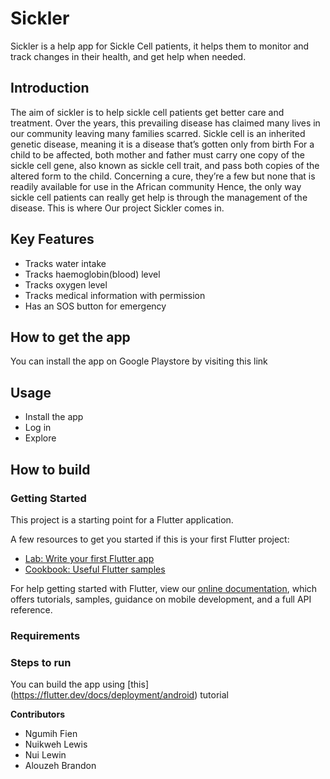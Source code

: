 # Sickler


Sickler is a help app for Sickle Cell patients, it helps them to monitor and track changes in their health, and get help when needed.

## Introduction

The aim of sickler is to help sickle cell patients get better care and treatment. Over the years, this prevailing disease has claimed many lives in our community leaving many families scarred.
Sickle cell is an inherited genetic disease, meaning it is a disease that’s gotten only from birth For a child to be affected, both mother and father must carry one copy of the sickle cell gene, also known as sickle cell trait, and pass both copies of the altered form to the child. 
Concerning a cure, they’re a few but none that is readily available for use in the African community 
Hence, the only way sickle cell patients can really get help is through the management of the disease. 
This is where Our project Sickler comes in.

## Key Features

- Tracks water intake
- Tracks haemoglobin(blood) level
- Tracks oxygen level
- Tracks medical information with permission
- Has an SOS button for emergency


## How to get the app

You can install the app on Google Playstore by visiting this link 

## Usage

- Install the app
- Log in 
- Explore


## How to build


### Getting Started

This project is a starting point for a Flutter application.

A few resources to get you started if this is your first Flutter project:

- [Lab: Write your first Flutter app](https://flutter.dev/docs/get-started/codelab)
- [Cookbook: Useful Flutter samples](https://flutter.dev/docs/cookbook)

For help getting started with Flutter, view our
[online documentation](https://flutter.dev/docs), which offers tutorials,
samples, guidance on mobile development, and a full API reference.

### Requirements

### Steps to run
You can build the app using [this] (https://flutter.dev/docs/deployment/android) tutorial


**Contributors**
- Ngumih Fien
- Nuikweh Lewis
- Nui Lewin
- Alouzeh Brandon
